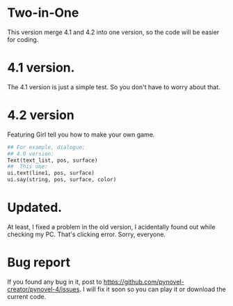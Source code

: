 # Two-in-One
This version merge 4.1 and 4.2 into one version, so the code will
be easier for coding.

# 4.1 version.
The 4.1 version is just a simple test.
So you don't have to worry about that.

# 4.2 version
Featuring Girl tell you how to make your
own game.

```py
## For example, dialogue:
## 4.0 version:
Text(text_list, pos, surface)
##  This one:
ui.text(line1, pos, surface)
ui.say(string, pos, surface, color)
```

# Updated.
At least, I fixed a problem in the old version, I acidentally
found out while checking my PC. That's clicking error.
Sorry, everyone.

# Bug report
If you found any bug in it, post to https://github.com/pynovel-creator/pynovel-4/issues. 
I will fix it soon so you can play it or download the current code.
